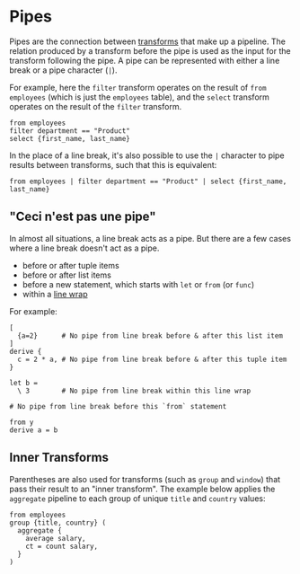 # Pipes

Pipes are the connection between [transforms](../stdlib/transforms/) that make
up a pipeline. The relation produced by a transform before the pipe is used as
the input for the transform following the pipe. A pipe can be represented with
either a line break or a pipe character (`|`).

For example, here the `filter` transform operates on the result of
`from employees` (which is just the `employees` table), and the `select`
transform operates on the result of the `filter` transform.

```prql
from employees
filter department == "Product"
select {first_name, last_name}
```

In the place of a line break, it's also possible to use the `|` character to
pipe results between transforms, such that this is equivalent:

```prql
from employees | filter department == "Product" | select {first_name, last_name}
```

## "Ceci n'est pas une pipe"

In almost all situations, a line break acts as a pipe. But there are a few cases
where a line break doesn't act as a pipe.

- before or after tuple items
- before or after list items
- before a new statement, which starts with `let` or `from` (or `func`)
- within a [line wrap](./operators.md#wrapping-lines)

For example:

```prql
[
  {a=2}      # No pipe from line break before & after this list item
]
derive {
  c = 2 * a, # No pipe from line break before & after this tuple item
}
```

```prql
let b =
  \ 3        # No pipe from line break within this line wrap

# No pipe from line break before this `from` statement

from y
derive a = b
```

## Inner Transforms

<!-- TODO: I don't think this really fits here -->

Parentheses are also used for transforms (such as `group` and `window`) that
pass their result to an "inner transform". The example below applies the
`aggregate` pipeline to each group of unique `title` and `country` values:

```prql
from employees
group {title, country} (
  aggregate {
    average salary,
    ct = count salary,
  }
)
```
